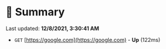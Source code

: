 # 📖 Summary
Last updated: **12/8/2021, 3:30:41 AM**

- `GET` [https://google.com](https://google.com) - **Up** (122ms)
